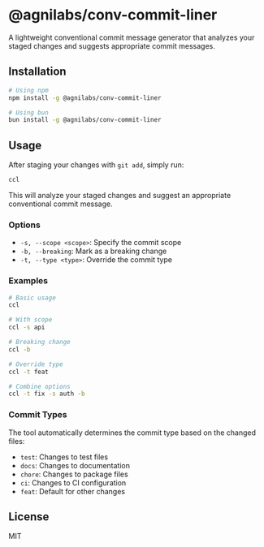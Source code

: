 # @agnilabs/conv-commit-liner

A lightweight conventional commit message generator that analyzes your staged changes and suggests appropriate commit messages.

## Installation

```bash
# Using npm
npm install -g @agnilabs/conv-commit-liner

# Using bun
bun install -g @agnilabs/conv-commit-liner
```

## Usage

After staging your changes with `git add`, simply run:

```bash
ccl
```

This will analyze your staged changes and suggest an appropriate conventional commit message.

### Options

- `-s, --scope <scope>`: Specify the commit scope
- `-b, --breaking`: Mark as a breaking change
- `-t, --type <type>`: Override the commit type

### Examples

```bash
# Basic usage
ccl

# With scope
ccl -s api

# Breaking change
ccl -b

# Override type
ccl -t feat

# Combine options
ccl -t fix -s auth -b
```

### Commit Types

The tool automatically determines the commit type based on the changed files:

- `test`: Changes to test files
- `docs`: Changes to documentation
- `chore`: Changes to package files
- `ci`: Changes to CI configuration
- `feat`: Default for other changes

## License

MIT
